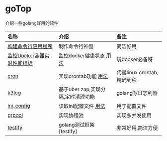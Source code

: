 # goTop
介绍一些golang好用的软件

|名称|介绍| 备注|
|:---|:---|:---|
|[构建命令行应用程序](https://github.com/urfave/cli)| 制作命令行神器| 简洁好用
|[监控Docker容器实时性能指标](https://github.com/bcicen/ctop)| 监控docker健康状态 [用法](ctop/readme.md)| 玩docker必备呀
|[cron](https://github.com/robfig/cron)| 实现crontab功能 [用法](cron/readme.md)| 代替linux crontab, 精确到秒
|[k3log](https://github.com/ThreeKing2018/k3log)|基于uber zap,实现分隔,定时清理功能| golang写日志利器
[ini_config](github.com/robfig/config)|读取ini配置文件 [用法](ini_config/ini.go)| 用于配置文件
|[grpool](github.com/ivpusic/grpool)|实现协程池| 实现多并发使用
|[testify](https://github.com/stretchr/testify)| golang测试框架 [testify]| 非常好用,简洁方便

